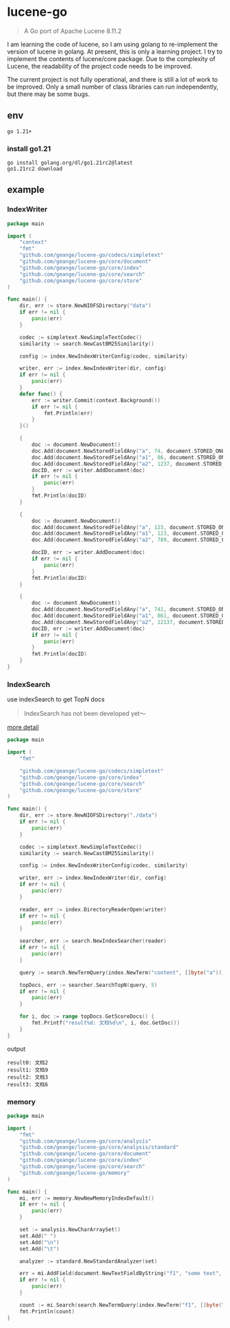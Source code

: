 # lucene-go

> A Go port of Apache Lucene 8.11.2

I am learning the code of lucene, so I am using golang to re-implement the version of lucene in golang.
At present, this is only a learning project. I try to implement the contents of lucene/core package. 
Due to the complexity of Lucene, the readability of the project code needs to be improved.

The current project is not fully operational, and there is still a lot of work to be improved.
Only a small number of class libraries can run independently, but there may be some bugs.

## env

```text
go 1.21+
```

### install go1.21

```shell
go install golang.org/dl/go1.21rc2@latest
go1.21rc2 download
```

## example

### IndexWriter

```go
package main

import (
	"context"
	"fmt"
	"github.com/geange/lucene-go/codecs/simpletext"
	"github.com/geange/lucene-go/core/document"
	"github.com/geange/lucene-go/core/index"
	"github.com/geange/lucene-go/core/search"
	"github.com/geange/lucene-go/core/store"
)

func main() {
	dir, err := store.NewNIOFSDirectory("data")
	if err != nil {
		panic(err)
	}

	codec := simpletext.NewSimpleTextCodec()
	similarity := search.NewCastBM25Similarity()

	config := index.NewIndexWriterConfig(codec, similarity)

	writer, err := index.NewIndexWriter(dir, config)
	if err != nil {
		panic(err)
	}
	defer func() {
		err := writer.Commit(context.Background())
		if err != nil {
			fmt.Println(err)
		}
	}()

	{
		doc := document.NewDocument()
		doc.Add(document.NewStoredFieldAny("a", 74, document.STORED_ONLY))
		doc.Add(document.NewStoredFieldAny("a1", 86, document.STORED_ONLY))
		doc.Add(document.NewStoredFieldAny("a2", 1237, document.STORED_ONLY))
		docID, err := writer.AddDocument(doc)
		if err != nil {
			panic(err)
		}
		fmt.Println(docID)
	}

	{
		doc := document.NewDocument()
		doc.Add(document.NewStoredFieldAny("a", 123, document.STORED_ONLY))
		doc.Add(document.NewStoredFieldAny("a1", 123, document.STORED_ONLY))
		doc.Add(document.NewStoredFieldAny("a2", 789, document.STORED_ONLY))

		docID, err := writer.AddDocument(doc)
		if err != nil {
			panic(err)
		}
		fmt.Println(docID)
	}

	{
		doc := document.NewDocument()
		doc.Add(document.NewStoredFieldAny("a", 741, document.STORED_ONLY))
		doc.Add(document.NewStoredFieldAny("a1", 861, document.STORED_ONLY))
		doc.Add(document.NewStoredFieldAny("a2", 12137, document.STORED_ONLY))
		docID, err := writer.AddDocument(doc)
		if err != nil {
			panic(err)
		}
		fmt.Println(docID)
	}
}

```

### IndexSearch

use indexSearch to get TopN docs

> IndexSearch has not been developed yet～

[more detail](../lucene-go-example/core/search/query/README.md)


```go
package main

import (
	"fmt"

	"github.com/geange/lucene-go/codecs/simpletext"
	"github.com/geange/lucene-go/core/index"
	"github.com/geange/lucene-go/core/search"
	"github.com/geange/lucene-go/core/store"
)

func main() {
	dir, err := store.NewNIOFSDirectory("./data")
	if err != nil {
		panic(err)
	}

	codec := simpletext.NewSimpleTextCodec()
	similarity := search.NewCastBM25Similarity()

	config := index.NewIndexWriterConfig(codec, similarity)

	writer, err := index.NewIndexWriter(dir, config)
	if err != nil {
		panic(err)
	}

	reader, err := index.DirectoryReaderOpen(writer)
	if err != nil {
		panic(err)
	}

	searcher, err := search.NewIndexSearcher(reader)
	if err != nil {
		panic(err)
	}

	query := search.NewTermQuery(index.NewTerm("content", []byte("a")))

	topDocs, err := searcher.SearchTopN(query, 5)
	if err != nil {
		panic(err)
	}

	for i, doc := range topDocs.GetScoreDocs() {
		fmt.Printf("result%d: 文档%d\n", i, doc.GetDoc())
	}
}
```

output

```shell
result0: 文档2
result1: 文档9
result2: 文档3
result3: 文档6
```

### memory

```go
package main

import (
	"fmt"
	"github.com/geange/lucene-go/core/analysis"
	"github.com/geange/lucene-go/core/analysis/standard"
	"github.com/geange/lucene-go/core/document"
	"github.com/geange/lucene-go/core/index"
	"github.com/geange/lucene-go/core/search"
	"github.com/geange/lucene-go/memory"
)

func main() {
	mi, err := memory.NewNewMemoryIndexDefault()
	if err != nil {
		panic(err)
	}

	set := analysis.NewCharArraySet()
	set.Add(" ")
	set.Add("\n")
	set.Add("\t")

	analyzer := standard.NewStandardAnalyzer(set)

	err = mi.AddField(document.NewTextFieldByString("f1", "some text", false), analyzer)
	if err != nil {
		panic(err)
	}

	count := mi.Search(search.NewTermQuery(index.NewTerm("f1", []byte("text"))))
	fmt.Println(count)
}
```
